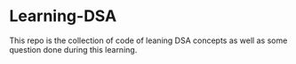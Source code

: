 # Learning-DSA
This repo is the collection of code of leaning DSA concepts as well as some question done during this learning.
